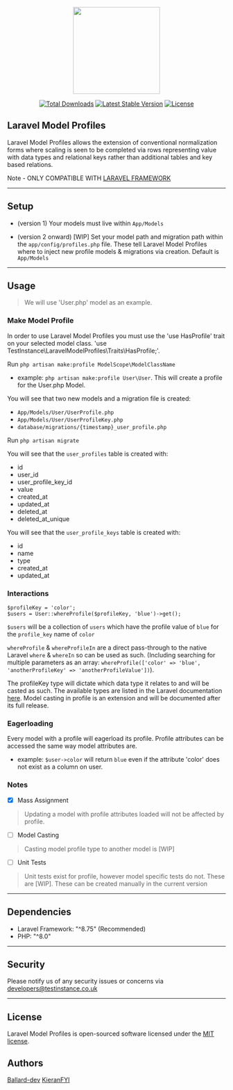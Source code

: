 <p align="center"><a href="https://testinstance.co.uk" target="_blank"><img src="https://raw.githubusercontent.com/Test-Instance/Laravel-Model-Profiles/master/.github/images/testinstancebanner.png" width="200"></a></p>

<p align="center">
<a href="https://packagist.org/packages/testinstance/laravel-model-profiles"><img src="https://poser.pugx.org/testinstance/laravel-model-profiles/d/total.svg" alt="Total Downloads"></a>
<a href="https://packagist.org/packages/testinstance/laravel-model-profiles"><img src="https://poser.pugx.org/testinstance/laravel-model-profiles/v/stable.svg" alt="Latest Stable Version"></a>
<a href="https://packagist.org/packages/testinstance/laravel-model-profiles"><img src="https://poser.pugx.org/testinstance/laravel-model-profiles/license.svg" alt="License"></a>
</p>

## Laravel Model Profiles

<p>
Laravel Model Profiles allows the extension of conventional normalization forms where scaling is seen to be completed via rows representing value with data types and relational keys rather than additional tables and key based relations.

Note - ONLY COMPATIBLE WITH <a href="https://packagist.org/packages/laravel/framework">LARAVEL FRAMEWORK</a>
</p>

<hr/>

## Setup

- (version 1) 
Your models must live within `App/Models`

- (version 2 onward) [WIP]
Set your model path and migration path within the `app/config/profiles.php` file. These tell Laravel Model Profiles where to inject new profile models & migrations via creation.
Default is `App/Models`

<hr/>

## Usage

> We will use 'User.php' model as an example.

### Make Model Profile

In order to use Laravel Model Profiles you must use the 'use HasProfile' trait on your selected model class. 'use TestInstance\LaravelModelProfiles\Traits\HasProfile;'.

Run `php artisan make:profile ModelScope\ModelClassName`
- example: `php artisan make:profile User\User`. This will create a profile for the User.php Model.

You will see that two new models and a migration file is created:
- `App/Models/User/UserProfile.php`
- `App/Models/User/UserProfileKey.php`
- `database/migrations/{timestamp}_user_profile.php`

Run `php artisan migrate`

You will see that the `user_profiles` table is created with:
- id
- user_id
- user_profile_key_id
- value
- created_at
- updated_at
- deleted_at
- deleted_at_unique

You will see that the `user_profile_keys` table is created with:
- id
- name
- type
- created_at
- updated_at

### Interactions

````
$profileKey = 'color';
$users = User::whereProfile($profileKey, 'blue')->get();
```` 

`$users` will be a collection of `users` which have the profile value of `blue` for the `profile_key` name of `color`

`whereProfile` & `whereProfileIn` are a direct pass-through to the native Laravel `where` & `whereIn` so can be used as such. (Including searching for multiple parameters as an array: `whereProfile(['color' => 'blue', 'anotherProfileKey' => 'anotherProfileValue'])`).

The profileKey type will dictate which data type it relates to and will be casted as such. The available types are listed in the Laravel documentation <a href="https://laravel.com/docs/8.x/eloquent-mutators#attribute-casting">here</a>. Model casting in profile is an extension and will be documented after its full release. 

### Eagerloading

Every model with a profile will eagerload its profile. Profile attributes can be accessed the same way model attributes are.
- example: `$user->color` will return `blue` even if the attribute 'color' does not exist as a column on user.

### Notes

- [x] Mass Assignment
> Updating a model with profile attributes loaded will not be affected by profile.

- [ ] Model Casting
> Casting model profile type to another model is [WIP]

- [ ] Unit Tests
> Unit tests exist for profile, however model specific tests do not. These are [WIP]. These can be created manually in the current version

<hr/>

## Dependencies

- Laravel Framework: "^8.75" (Recommended)
- PHP:               "^8.0"

<hr/>

## Security

Please notify us of any security issues or concerns via [developers@testinstance.co.uk](mailto:developers@testinstance.co.uk)

<hr/>

## License

Laravel Model Profiles is open-sourced software licensed under the [MIT license](https://opensource.org/licenses/MIT).

## Authors

<a href="https://github.com/Ballard-dev">Ballard-dev</a>
<a href="https://github.com/KieranFYi">KieranFYI</a>
